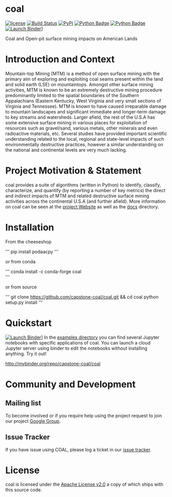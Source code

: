 # coal

[![license](https://img.shields.io/github/license/capstone-coal/coal.svg?maxAge=2592000?style=plastic)](http://www.apache.org/licenses/LICENSE-2.0)
[![Build Status](https://travis-ci.org/capstone-coal/coal.svg?branch=master)](https://travis-ci.org/capstone-coal/coal)
[![PyPI](https://img.shields.io/pypi/v/coal.svg?maxAge=2592000?style=plastic)](https://pypi.python.org/pypi/coal)
[![Python Badge](https://img.shields.io/badge/python-3-blue.svg)](https://www.python.org/downloads/)
[![Python Badge](https://img.shields.io/badge/python-2-blue.svg)](https://www.python.org/downloads/)
[![Launch Binder](https://img.shields.io/badge/launch-binder-e66581.svg?style=plastic)](http://mybinder.org/repo/capstone-coal/coal)]

Coal and Open-pit surface mining impacts on American Lands

# Introduction and Context
Mountain-top Mining (MTM) is a method of open surface mining with the primary aim of exploring and exploiting coal seams present within the land and solid earth (LSE) on mountaintops. Amongst other surface mining activities, MTM is known to be an extremely destructive mining procedure predominantly limited to the spatial boundaries of the Southern Appalachians (Eastern Kentucky, West Virginia and very small sections of Virginia and Tennessee). MTM is known to have caused irreparable damage to mountain landscapes and significant immediate and longer-term damage to key streams and watersheds. Larger afield, the rest of the U.S.A has some extensive surface mining in various places for exploitation of resources such as gravel/sand, various metals, other minerals and even radioactive materials, etc. Several studies have provided important scientific understanding related to the local, regional and state-level impacts of such environmentally destructive practices, however a similar understanding on the national and continental levels are very much lacking.

# Project Motivation & Statement 
coal provides a suite of algorithms (written in Python) to identify, classify, characterize, and quantify (by reporting a number of key metrics) the direct and indirect impacts of MTM and related destructive surface mining activities across the continental U.S.A (and further afield). More information on coal can be seen at the [project Website](http://capstone-coal.github.io) as well as the [docs](./docs) directory.

# Installation

From the cheeseshop

'''
pip install podaacpy
'''
    
or from conda

'''
conda install -c conda-forge coal    
'''

or from source

'''
git clone https://github.com/capstone-coal/coal.git && cd coal
python setup.py install
'''

# Quickstart
[![Launch Binder](https://img.shields.io/badge/launch-binder-e66581.svg?style=plastic)](http://mybinder.org/repo/capstone-coal/coal)]
In the [examples directory](https://github.com/capstone-coal/coal/tree/master/examples) you can find several Jupyter notebooks with specific applications of coal. You can launch a cloud Jupyter server using binder to edit the notebooks without installing anything. Try it out!

http://mybinder.org/repo/capstone-coal/coal

# Community and Development

## Mailing list
To become involved or if you require help using the project request to join our project [Google Group](https://groups.google.com/forum/#!forum/coal-capstone).

## Issue Tracker
If you have issue using COAL, please log a ticket in our [issue tracker](https://github.com/capstone-coal/coal/issues).

# License
coal is licensed under the [Apache License v2.0](http://www.apache.org/licenses/LICENSE-2.0) a copy of which ships with this source code.

